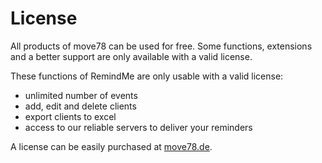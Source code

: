 # License

All products of move78 can be used for free. Some functions, extensions and a better
support are only available with a valid license.

These functions of RemindMe are only usable with a valid license:

- unlimited number of events
- add, edit and delete clients
- export clients to excel
- access to our reliable servers to deliver your reminders

A license can be easily purchased at [move78.de](https://move78.de).